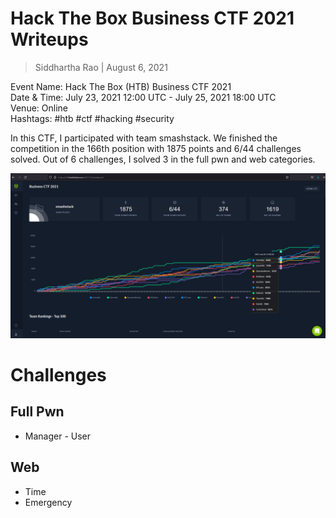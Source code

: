 # Hack The Box Business CTF 2021 Writeups
> Siddhartha Rao | August 6, 2021  

Event Name: Hack The Box (HTB) Business CTF 2021  
Date & Time: July 23, 2021 12:00 UTC - July 25, 2021 18:00 UTC  
Venue: Online  
Hashtags: #htb #ctf #hacking #security  

In this CTF, I participated with team smashstack. We finished the competition in the 166th position with 1875 points and 6/44 challenges solved. Out of 6 challenges, I solved 3 in the full pwn and web categories.

![Scoreboard](./scores.png)

# Challenges

## Full Pwn
- Manager - User

## Web
- Time
- Emergency

